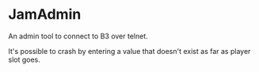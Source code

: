 # JamAdmin
An admin tool to connect to B3 over telnet.

It's possible to crash by entering a value that doesn't exist as far as player slot goes. 

